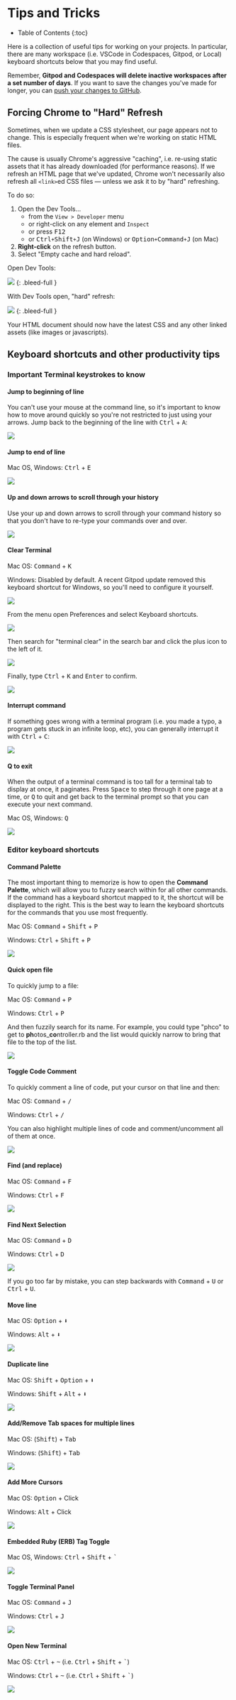 # Tips and Tricks

* Table of Contents
{:toc}

Here is a collection of useful tips for working on your projects. In particular, there are many workspace (i.e. VSCode in Codespaces, Gitpod, or Local) keyboard shortcuts below that you may find useful.

Remember, **Gitpod and Codespaces will delete inactive workspaces after a set number of days**. If you want to save the changes you've made for longer, you can [push your changes to GitHub](https://learn.firstdraft.com/lessons/50#push-to-github).

## Forcing Chrome to "Hard" Refresh

Sometimes, when we update a CSS stylesheet, our page appears not to change. This is especially frequent when we're working on static HTML files.

The cause is usually Chrome's aggressive "caching", i.e. re-using static assets that it has already downloaded (for performance reasons). If we refresh an HTML page that we've updated, Chrome won't necessarily also refresh all `<link>`ed CSS files — unless we ask it to by "hard" refreshing.

To do so:

 1. Open the Dev Tools...
    - from the `View > Developer` menu
    - or right-click on any element and `Inspect`
    - or press <kbd>F12</kbd>
    - or <kbd>Ctrl</kbd>`+`<kbd>Shift</kbd>`+`<kbd>J</kbd> (on Windows) or <kbd>Option</kbd>`+`<kbd>Command</kbd>`+`<kbd>J</kbd> (on Mac)
 2. **Right-click** on the refresh button.
 3. Select "Empty cache and hard reload".

Open Dev Tools:

<!-- ![](assets/technical-setup/hard-refresh-dev-tools-2.png) -->
![](https://res.cloudinary.com/dmxgp9oq2/image/upload/v1677021981/hard-refresh-dev-tools-2_mqmkiw.png)
{: .bleed-full }

With Dev Tools open, "hard" refresh:

<!-- ![](assets/technical-setup/hard-refresh-right-click-refresh-2.png) -->
![](https://res.cloudinary.com/dmxgp9oq2/image/upload/v1677021988/hard-refresh-right-click-refresh-2_sradqo.png)
{: .bleed-full }

Your HTML document should now have the latest CSS and any other linked assets (like images or javascripts).

## Keyboard shortcuts and other productivity tips

### Important Terminal keystrokes to know

#### Jump to beginning of line

You can't use your mouse at the command line, so it's important to know how to move around quickly so you're not restricted to just using your arrows. Jump back to the beginning of the line with <kbd>Ctrl</kbd> + <kbd>A</kbd>:

<!-- ![](assets/technical-setup/back-to-beginning.gif) -->
![](https://res.cloudinary.com/dmxgp9oq2/image/upload/v1677021998/back-to-beginning_u8uz30.gif)

#### Jump to end of line

Mac OS, Windows: <kbd>Ctrl</kbd> + <kbd>E</kbd>

<!-- ![](assets/technical-setup/back-to-end.gif) -->
![](https://res.cloudinary.com/dmxgp9oq2/image/upload/v1677022005/back-to-end_ylr35j.gif)

#### Up and down arrows to scroll through your history

Use your up and down arrows to scroll through your command history so that you don't have to re-type your commands over and over.

<!-- ![](assets/technical-setup/previous-terminal-command.gif) -->
![](https://res.cloudinary.com/dmxgp9oq2/image/upload/v1677022016/previous-terminal-command_jyjpdm.gif)

#### Clear Terminal

Mac OS: <kbd>Command</kbd> + <kbd>K</kbd>

Windows: Disabled by default. A recent Gitpod update removed this keyboard shortcut for Windows, so you'll need to configure it yourself.

<!-- ![](assets/technical-setup/clear_terminal.gif) -->
![](https://res.cloudinary.com/dmxgp9oq2/image/upload/v1677022025/clear_terminal_rhjozb.gif)

From the menu open Preferences and select Keyboard shortcuts.

<!-- ![](assets/technical-setup/gitpod-keyboard-shortcuts.png) -->
![](https://res.cloudinary.com/dmxgp9oq2/image/upload/v1677022040/gitpod-keyboard-shortcuts_svsi25.png)

Then search for "terminal clear" in the search bar and click the plus icon to the left of it.

<!-- ![](assets/technical-setup/gitpod-clear-terminal.png) -->
![](https://res.cloudinary.com/dmxgp9oq2/image/upload/v1677022050/gitpod-clear-terminal_ozdzwv.png)

Finally, type <kbd>Ctrl</kbd> + <kbd>K</kbd> and <kbd>Enter</kbd> to confirm.

<!-- ![](assets/technical-setup/gitpod-ctrl-k.png) -->
![](https://res.cloudinary.com/dmxgp9oq2/image/upload/v1677022059/gitpod-ctrl-k_cafyti.png)

#### Interrupt command

If something goes wrong with a terminal program (i.e. you made a typo, a program gets stuck in an infinite loop, etc), you can generally interrupt it with <kbd>Ctrl</kbd> + <kbd>C</kbd>:

<!-- ![](assets/technical-setup/ctrl-c-to-quit.gif) -->
![](https://res.cloudinary.com/dmxgp9oq2/image/upload/v1677022070/ctrl-c-to-quit_qyjv7f.gif)

#### Q to exit

When the output of a terminal command is too tall for a terminal tab to display at once, it paginates. Press <kbd>Space</kbd> to step through it one page at a time, or <kbd>Q</kbd> to quit and get back to the terminal prompt so that you can execute your next command.

Mac OS, Windows: <kbd>Q</kbd>

<!-- ![](assets/technical-setup/q-to-exit.gif) -->
![](https://res.cloudinary.com/dmxgp9oq2/image/upload/v1677022080/q-to-exit_x8qeys.gif)

### Editor keyboard shortcuts

#### Command Palette

The most important thing to memorize is how to open the **Command Palette**, which will allow you to fuzzy search within for all other commands. If the command has a keyboard shortcut mapped to it, the shortcut will be displayed to the right. This is the best way to learn the keyboard shortcuts for the commands that you use most frequently.

Mac OS: <kbd>Command</kbd> + <kbd>Shift</kbd> + <kbd>P</kbd>

Windows: <kbd>Ctrl</kbd> + <kbd>Shift</kbd> + <kbd>P</kbd>

<!-- ![](assets/technical-setup/gitpod-command-palette.gif) -->
![](https://res.cloudinary.com/dmxgp9oq2/image/upload/v1677022098/gitpod-command-palette_mlwknm.gif)

#### Quick open file

To quickly jump to a file:

Mac OS: <kbd>Command</kbd> + <kbd>P</kbd>

Windows: <kbd>Ctrl</kbd> + <kbd>P</kbd>

And then fuzzily search for its name. For example, you could type "phco" to get to **ph**otos_**co**ntroller.rb and the list would quickly narrow to bring that file to the top of the list.

<!-- ![](assets/technical-setup/open_file.gif) -->
![](https://res.cloudinary.com/dmxgp9oq2/image/upload/v1677022111/open_file_e1qts7.gif)

#### Toggle Code Comment

To quickly comment a line of code, put your cursor on that line and then:

Mac OS: <kbd>Command</kbd> + <kbd>/</kbd>

Windows: <kbd>Ctrl</kbd> + <kbd>/</kbd>

You can also highlight multiple lines of code and comment/uncomment all of them at once.

<!-- ![](assets/technical-setup/toggle-comment.gif) -->
![](https://res.cloudinary.com/dmxgp9oq2/image/upload/v1677022122/toggle-comment_w1i66s.gif)

#### Find (and replace)

Mac OS: <kbd>Command</kbd> + <kbd>F</kbd>

Windows: <kbd>Ctrl</kbd> + <kbd>F</kbd>

<!-- ![](assets/technical-setup/find_and_replace.gif) -->
![](https://res.cloudinary.com/dmxgp9oq2/image/upload/v1677022133/find_and_replace_dwezoo.gif)

#### Find Next Selection

Mac OS: <kbd>Command</kbd> + <kbd>D</kbd>

Windows: <kbd>Ctrl</kbd> + <kbd>D</kbd>

<!-- ![](assets/technical-setup/select_next.gif) -->
![](https://res.cloudinary.com/dmxgp9oq2/image/upload/v1677022141/select_next_muaieo.gif)

If you go too far by mistake, you can step backwards with <kbd>Command</kbd> + <kbd>U</kbd> or <kbd>Ctrl</kbd> + <kbd>U</kbd>.

#### Move line

Mac OS: <kbd>Option</kbd> + <kbd>&#11015;</kbd>

Windows: <kbd>Alt</kbd> + <kbd>&#11015;</kbd>

<!-- ![](assets/technical-setup/move_line.gif) -->
![](https://res.cloudinary.com/dmxgp9oq2/image/upload/v1677022151/move_line_ivbhy3.gif)

#### Duplicate line

Mac OS: <kbd>Shift</kbd> + <kbd>Option</kbd> + <kbd>&#11015;</kbd>

Windows: <kbd>Shift</kbd> + <kbd>Alt</kbd> + <kbd>&#11015;</kbd>

<!-- ![](assets/technical-setup/duplicate_line.gif) -->
![](https://res.cloudinary.com/dmxgp9oq2/image/upload/v1677022188/duplicate_line_hl6xyl.gif)

#### Add/Remove Tab spaces for multiple lines

Mac OS: (<kbd>Shift</kbd>) + <kbd>Tab</kbd>

Windows: (<kbd>Shift</kbd>) + <kbd>Tab</kbd>

<!-- ![](assets/technical-setup/tab-spacing.gif) -->
![](https://res.cloudinary.com/dmxgp9oq2/image/upload/v1677022196/tab-spacing_yzk0cd.gif)

#### Add More Cursors

Mac OS: <kbd>Option</kbd> + Click

Windows: <kbd>Alt</kbd> + Click

<!-- ![](assets/technical-setup/multiple-cursors.gif) -->
![](https://res.cloudinary.com/dmxgp9oq2/image/upload/v1677022207/multiple-cursors_gkoncp.gif)

#### Embedded Ruby (ERB) Tag Toggle

Mac OS, Windows: <kbd>Ctrl</kbd> + <kbd>Shift</kbd> + <kbd>`</kbd>

<!-- ![](assets/technical-setup/ERB-shortcut.gif) -->
![](https://res.cloudinary.com/dmxgp9oq2/image/upload/v1677022217/ERB-shortcut_bnpruh.gif)

#### Toggle Terminal Panel

Mac OS: <kbd>Command</kbd> + <kbd>J</kbd>

Windows: <kbd>Ctrl</kbd> + <kbd>J</kbd>

<!-- ![](assets/technical-setup/toggle_terminal_view.gif) -->
![](https://res.cloudinary.com/dmxgp9oq2/image/upload/v1677022225/toggle_terminal_view_l6jkem.gif)

#### Open New Terminal

Mac OS: <kbd>Ctrl</kbd> + <kbd>~</kbd> (i.e. <kbd>Ctrl</kbd> + <kbd>Shift</kbd> + <kbd>`</kbd>)

Windows: <kbd>Ctrl</kbd> + <kbd>~</kbd> (i.e. <kbd>Ctrl</kbd> + <kbd>Shift</kbd> + <kbd>`</kbd>)

<!-- ![](assets/technical-setup/new_terminal.gif) -->
![](https://res.cloudinary.com/dmxgp9oq2/image/upload/v1677022234/new_terminal_hlulmc.gif)
